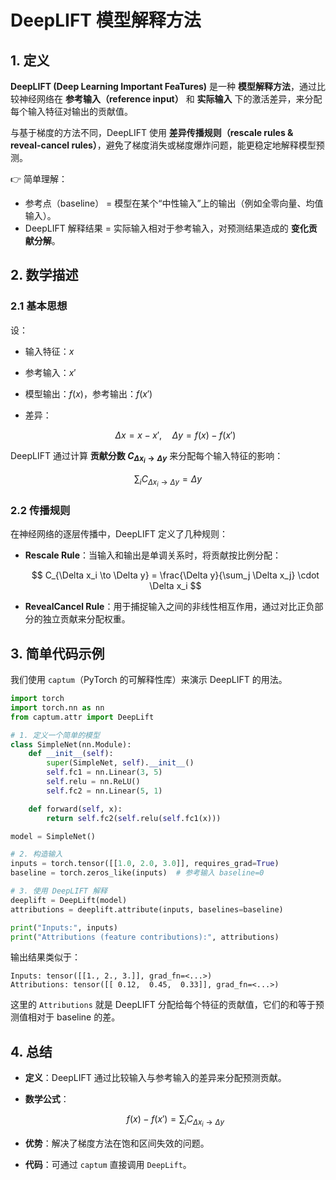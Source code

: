 

# DeepLIFT 模型解释方法

## 1. 定义

**DeepLIFT (Deep Learning Important FeaTures)** 是一种 **模型解释方法**，通过比较神经网络在 **参考输入（reference input）** 和 **实际输入** 下的激活差异，来分配每个输入特征对输出的贡献值。

与基于梯度的方法不同，DeepLIFT 使用 **差异传播规则（rescale rules & reveal-cancel rules）**，避免了梯度消失或梯度爆炸问题，能更稳定地解释模型预测。

👉 简单理解：

* 参考点（baseline） = 模型在某个“中性输入”上的输出（例如全零向量、均值输入）。
* DeepLIFT 解释结果 = 实际输入相对于参考输入，对预测结果造成的 **变化贡献分解**。


## 2. 数学描述

### 2.1 基本思想

设：

* 输入特征：$x$
* 参考输入：$x'$
* 模型输出：$f(x)$，参考输出：$f(x')$
* 差异：

  $$
  \Delta x = x - x', \quad \Delta y = f(x) - f(x')
  $$

DeepLIFT 通过计算 **贡献分数 $C_{\Delta x_i \to \Delta y}$** 来分配每个输入特征的影响：

$$
\sum_i C_{\Delta x_i \to \Delta y} = \Delta y
$$

### 2.2 传播规则

在神经网络的逐层传播中，DeepLIFT 定义了几种规则：

* **Rescale Rule**：当输入和输出是单调关系时，将贡献按比例分配：

  $$
  C_{\Delta x_i \to \Delta y} = \frac{\Delta y}{\sum_j \Delta x_j} \cdot \Delta x_i
  $$

* **RevealCancel Rule**：用于捕捉输入之间的非线性相互作用，通过对比正负部分的独立贡献来分配权重。


## 3. 简单代码示例

我们使用 `captum`（PyTorch 的可解释性库）来演示 DeepLIFT 的用法。

```python
import torch
import torch.nn as nn
from captum.attr import DeepLift

# 1. 定义一个简单的模型
class SimpleNet(nn.Module):
    def __init__(self):
        super(SimpleNet, self).__init__()
        self.fc1 = nn.Linear(3, 5)
        self.relu = nn.ReLU()
        self.fc2 = nn.Linear(5, 1)

    def forward(self, x):
        return self.fc2(self.relu(self.fc1(x)))

model = SimpleNet()

# 2. 构造输入
inputs = torch.tensor([[1.0, 2.0, 3.0]], requires_grad=True)
baseline = torch.zeros_like(inputs)  # 参考输入 baseline=0

# 3. 使用 DeepLIFT 解释
deeplift = DeepLift(model)
attributions = deeplift.attribute(inputs, baselines=baseline)

print("Inputs:", inputs)
print("Attributions (feature contributions):", attributions)
```

输出结果类似于：

```
Inputs: tensor([[1., 2., 3.]], grad_fn=<...>)
Attributions: tensor([[ 0.12,  0.45,  0.33]], grad_fn=<...>)
```

这里的 `Attributions` 就是 DeepLIFT 分配给每个特征的贡献值，它们的和等于预测值相对于 baseline 的差。


## 4. 总结

* **定义**：DeepLIFT 通过比较输入与参考输入的差异来分配预测贡献。
* **数学公式**：

  $$
  f(x) - f(x') = \sum_i C_{\Delta x_i \to \Delta y}
  $$
* **优势**：解决了梯度方法在饱和区间失效的问题。
* **代码**：可通过 `captum` 直接调用 `DeepLift`。


